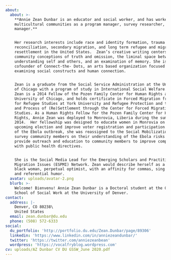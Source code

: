 ```yaml
---
about:
  about: >-
    **Annie Zean Dunbar is an educator and social worker, and has worked in
    multicultural communities as a program manager, survey researcher, and case
    manager.**


    Her research interests include race and identity formation, trauma and
    reconciliation, secondary migration, and long term refugee and migrant
    resettlement in the United States.  Zean’s creative writing centers
    community conceptions of truth and omission, the liminal space between
    understanding self and others, and an examination of memory. She is a
    cofounder of Connect-the- Dots, an arts based organization focused on
    examining social constructs and human connection. 


    Zean is a graduate from the Social Service Administration at the University
    of Chicago with a program of study in International Social Welfare. Annie
    Zean is a 2014 Fellow of the Pozen Family Center for Human Rights at the
    University of Chicago, and holds certificate in Forced Migration from Center
    for Refugee Studies at York University and Refugee Protection and the Rights
    and Process of (Re)Settlement through the Center for Forced Migration
    Studies. As a Human Rights Fellow for the Pozen Family Center for Human
    Rights, Annie Zean was deployed to Monrovia, Liberia during the summer of
    2014.  Her fellowship was designed to educate women in Monrovia on the
    upcoming election and improve voter registration and participation.  Because
    of the Ebola outbreak, she was reassigned to the Social Mobilization team to
    survey community members on their understanding of the Ebola risks and
    provide outreach and education to community members to improve compliance
    with public health directives. 


    She is the Social Media Lead for the Emerging Scholars and Practitioner on
    Migration Issues (ESPMI) Network. Zean would describe herself as a post-goth
    black woman, perpetual optimist, with an affinity for commas, sing alongs,
    and referential humor.
  avatar: uploads/avatar-2.png
  blurb: >-
    Welcome! Bienvenu! Annie Zean Dunbar is a Doctoral student at the Graduate
    School of Social Work at the University of Denver.
contact:
  address: |-
    Denver, CO 80238\
    United States
  email: zean.dunbar@du.edu
  phone: (508) 572-6333
social:
  du_portfolio: 'http://portfolio.du.edu/Zean.Dunbar/page/89306'
  linkedin: 'https://www.linkedin.com/in/anniezeandunbar/'
  twitter: 'https://twitter.com/anniezeanbean'
  wordpress: 'https://vocalfryblog.wordpress.com'
cv: uploads/AZ Dunbar CV DU GSSW_June 2020.pdf
---
```


